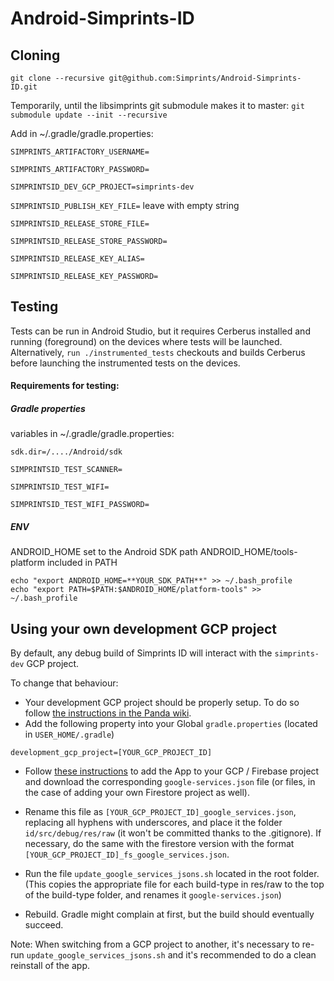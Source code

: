 # Android-Simprints-ID

## Cloning

`git clone --recursive git@github.com:Simprints/Android-Simprints-ID.git`

Temporarily, until the libsimprints git submodule makes it to master:
`git submodule update --init --recursive`

Add in ~/.gradle/gradle.properties:

`SIMPRINTS_ARTIFACTORY_USERNAME=`

`SIMPRINTS_ARTIFACTORY_PASSWORD=`

`SIMPRINTSID_DEV_GCP_PROJECT=simprints-dev`

`SIMPRINTSID_PUBLISH_KEY_FILE=` leave with empty string

`SIMPRINTSID_RELEASE_STORE_FILE=`

`SIMPRINTSID_RELEASE_STORE_PASSWORD=`

`SIMPRINTSID_RELEASE_KEY_ALIAS=`

`SIMPRINTSID_RELEASE_KEY_PASSWORD=`

## Testing

Tests can be run in Android Studio, but it requires Cerberus installed and running (foreground) on the devices where tests will be launched.
Alternatively, `run ./instrumented_tests` checkouts and builds Cerberus before launching the instrumented tests on the devices.

#### Requirements for testing:

#####  Gradle properties #####
variables in ~/.gradle/gradle.properties:

`sdk.dir=/..../Android/sdk`

`SIMPRINTSID_TEST_SCANNER=`

`SIMPRINTSID_TEST_WIFI=`

`SIMPRINTSID_TEST_WIFI_PASSWORD=`

#####  ENV #####
ANDROID_HOME set to the Android SDK path
ANDROID_HOME/tools-platform included in PATH

```
echo "export ANDROID_HOME=**YOUR_SDK_PATH**" >> ~/.bash_profile
echo "export PATH=$PATH:$ANDROID_HOME/platform-tools" >> ~/.bash_profile

```


## Using your own development GCP project

By default, any debug build of Simprints ID will interact with the `simprints-dev` GCP project.

To change that behaviour:
- Your development GCP project should be properly setup. To do so follow [the instructions in the Panda wiki](https://sites.google.com/simprints.com/panda-wiki/cloud/set-up-a-development-gcp-project).
- Add the following property into your Global `gradle.properties` (located in `USER_HOME/.gradle`)
```
development_gcp_project=[YOUR_GCP_PROJECT_ID]
```
- Follow [these instructions](https://firebase.google.com/docs/android/setup#manually_add_firebase) to add the App to your GCP / Firebase project and download the corresponding `google-services.json` file (or files, in the case of adding your own Firestore project as well).
 
- Rename this file as `[YOUR_GCP_PROJECT_ID]_google_services.json`, replacing all hyphens with underscores, and place it the folder `id/src/debug/res/raw` (it won't be committed thanks to the .gitignore). If necessary, do the same with the firestore version with the format `[YOUR_GCP_PROJECT_ID]_fs_google_services.json`. 

- Run the file `update_google_services_jsons.sh` located in the root folder. (This copies the appropriate file for each build-type in res/raw to the top of the build-type folder, and renames it `google-services.json`)

- Rebuild. Gradle might complain at first, but the build should eventually succeed.

Note: When switching from a GCP project to another, it's necessary to re-run `update_google_services_jsons.sh` and it's recommended to do a clean reinstall of the app.
